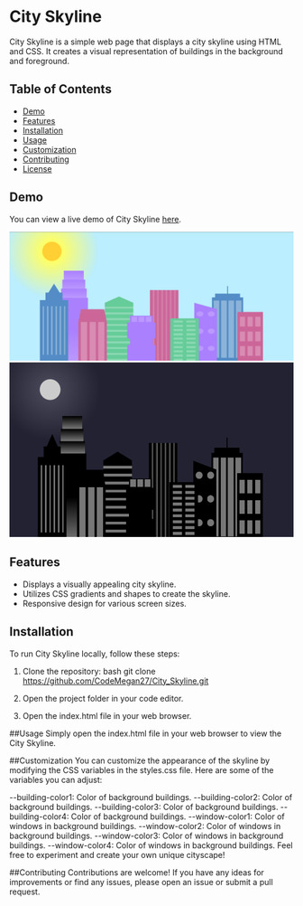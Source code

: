 # City Skyline

City Skyline is a simple web page that displays a city skyline using HTML and CSS. It creates a visual representation of buildings in the background and foreground.

## Table of Contents

- [Demo](#demo)
- [Features](#features)
- [Installation](#installation)
- [Usage](#usage)
- [Customization](#customization)
- [Contributing](#contributing)
- [License](#license)

## Demo

You can view a live demo of City Skyline [here](https://github.com/CodeMegan27/City_Skyline.git).

![City Skyline Day](Day.png)
![City Skyline Night](Night.png)

## Features

- Displays a visually appealing city skyline.
- Utilizes CSS gradients and shapes to create the skyline.
- Responsive design for various screen sizes.

## Installation

To run City Skyline locally, follow these steps:

1. Clone the repository:
   bash
   git clone https://github.com/CodeMegan27/City_Skyline.git 
	
2. Open the project folder in your code editor.

3. Open the index.html file in your web browser.

##Usage
Simply open the index.html file in your web browser to view the City Skyline.

##Customization
You can customize the appearance of the skyline by modifying the CSS variables in the styles.css file. Here are some of the variables you can adjust:

--building-color1: Color of background buildings.
--building-color2: Color of background buildings.
--building-color3: Color of background buildings.
--building-color4: Color of background buildings.
--window-color1: Color of windows in background buildings.
--window-color2: Color of windows in background buildings.
--window-color3: Color of windows in background buildings.
--window-color4: Color of windows in background buildings.
Feel free to experiment and create your own unique cityscape!

##Contributing
Contributions are welcome! If you have any ideas for improvements or find any issues, please open an issue or submit a pull request.